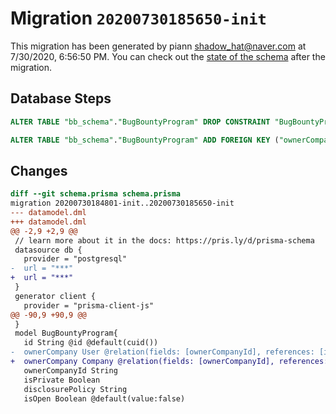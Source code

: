 # Migration `20200730185650-init`

This migration has been generated by piann <shadow_hat@naver.com> at 7/30/2020, 6:56:50 PM.
You can check out the [state of the schema](./schema.prisma) after the migration.

## Database Steps

```sql
ALTER TABLE "bb_schema"."BugBountyProgram" DROP CONSTRAINT "BugBountyProgram_ownerCompanyId_fkey"

ALTER TABLE "bb_schema"."BugBountyProgram" ADD FOREIGN KEY ("ownerCompanyId")REFERENCES "bb_schema"."Company"("id") ON DELETE CASCADE ON UPDATE CASCADE
```

## Changes

```diff
diff --git schema.prisma schema.prisma
migration 20200730184801-init..20200730185650-init
--- datamodel.dml
+++ datamodel.dml
@@ -2,9 +2,9 @@
 // learn more about it in the docs: https://pris.ly/d/prisma-schema
 datasource db {
   provider = "postgresql"
-  url = "***"
+  url = "***"
 }
 generator client {
   provider = "prisma-client-js"
@@ -90,9 +90,9 @@
 }
 model BugBountyProgram{
   id String @id @default(cuid())
-  ownerCompany User @relation(fields: [ownerCompanyId], references: [id])
+  ownerCompany Company @relation(fields: [ownerCompanyId], references: [id])
   ownerCompanyId String
   isPrivate Boolean
   disclosurePolicy String
   isOpen Boolean @default(value:false)
```


